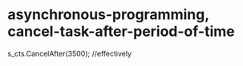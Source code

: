 # asynchronous-programming, cancel-task-after-period-of-time

s_cts.CancelAfter(3500); //effectively
